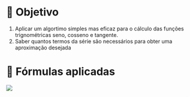 # 📍 Objetivo
  1. Aplicar um algortimo simples mas eficaz para o cálculo das funções trignométricas seno, cosseno e tangente. 
  2. Saber quantos termos da série são necessários para obter uma aproximação desejada

# 📍 Fórmulas aplicadas

<img src="https://render.githubusercontent.com/render/math?math=\cos x = \sum_{n=0}^{+\infty}\frac{x^n}{n!}">

